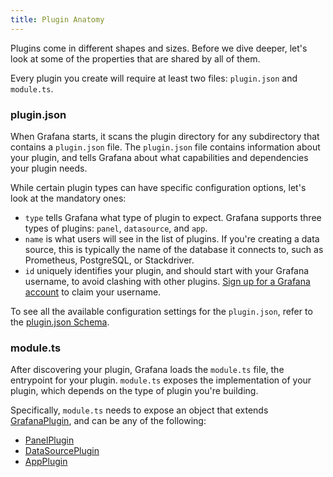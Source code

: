 ```yaml
---
title: Plugin Anatomy
---
```


Plugins come in different shapes and sizes. Before we dive deeper, let's look at some of the properties that are shared by all of them.

Every plugin you create will require at least two files: `plugin.json` and `module.ts`.

### plugin.json

When Grafana starts, it scans the plugin directory for any subdirectory that contains a `plugin.json` file. The `plugin.json` file contains information about your plugin, and tells Grafana about what capabilities and dependencies your plugin needs.

While certain plugin types can have specific configuration options, let's look at the mandatory ones:

- `type` tells Grafana what type of plugin to expect. Grafana supports three types of plugins: `panel`, `datasource`, and `app`.
- `name` is what users will see in the list of plugins. If you're creating a data source, this is typically the name of the database it connects to, such as Prometheus, PostgreSQL, or Stackdriver.
- `id` uniquely identifies your plugin, and should start with your Grafana username, to avoid clashing with other plugins. [Sign up for a Grafana account](/signup/) to claim your username.

To see all the available configuration settings for the `plugin.json`, refer to the [plugin.json Schema](/docs/grafana/latest/plugins/developing/plugin.json/).

### module.ts

After discovering your plugin, Grafana loads the `module.ts` file, the entrypoint for your plugin. `module.ts` exposes the implementation of your plugin, which depends on the type of plugin you're building.

Specifically, `module.ts` needs to expose an object that extends [GrafanaPlugin](https://github.com/grafana/grafana/blob/08bf2a54523526a7f59f7c6a8dafaace79ab87db/packages/grafana-data/src/types/plugin.ts#L124), and can be any of the following:

- [PanelPlugin](https://github.com/grafana/grafana/blob/08bf2a54523526a7f59f7c6a8dafaace79ab87db/packages/grafana-data/src/types/panel.ts#L73)
- [DataSourcePlugin](https://github.com/grafana/grafana/blob/08bf2a54523526a7f59f7c6a8dafaace79ab87db/packages/grafana-data/src/types/datasource.ts#L33)
- [AppPlugin](https://github.com/grafana/grafana/blob/45b7de1910819ad0faa7a8aeac2481e675870ad9/packages/grafana-data/src/types/app.ts#L27)
